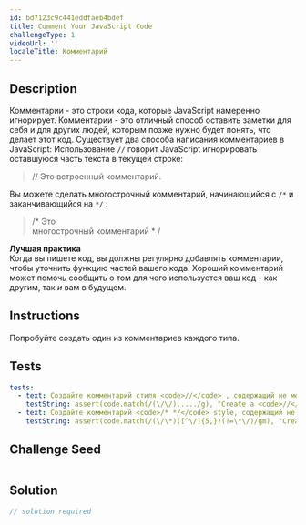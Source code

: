 ```yaml
---
id: bd7123c9c441eddfaeb4bdef
title: Comment Your JavaScript Code
challengeType: 1
videoUrl: ''
localeTitle: Комментарий
---
```


## Description
<section id="description"> Комментарии - это строки кода, которые JavaScript намеренно игнорирует. Комментарии - это отличный способ оставить заметки для себя и для других людей, которым позже нужно будет понять, что делает этот код. Существует два способа написания комментариев в JavaScript: Использование <code>//</code> говорит JavaScript игнорировать оставшуюся часть текста в текущей строке: <blockquote> // Это встроенный комментарий. </blockquote> Вы можете сделать многострочный комментарий, начинающийся с <code>/*</code> и заканчивающийся на <code>*/</code> : <blockquote> /* Это <br> многострочный комментарий * / </blockquote> <strong>Лучшая практика</strong> <br> Когда вы пишете код, вы должны регулярно добавлять комментарии, чтобы уточнить функцию частей вашего кода. Хороший комментарий может помочь сообщить о том для чего используется ваш код - как другим, так <em>и</em> вам в будущем. </section>

## Instructions
<section id="instructions"> Попробуйте создать один из комментариев каждого типа. </section>

## Tests
<section id='tests'>

```yml
tests:
  - text: Создайте комментарий стиля <code>//</code> , содержащий не менее пяти букв.
    testString: assert(code.match(/(\/\/)...../g), "Create a <code>//</code> style comment that contains at least five letters.");
  - text: Создайте комментарий <code>/* */</code> style, содержащий не менее пяти букв.
    testString: assert(code.match(/(\/\*)([^\/]{5,})(?=\*\/)/gm), "Create a <code>/* */</code> style comment that contains at least five letters.");

```

</section>

## Challenge Seed
<section id='challengeSeed'>

<div id='js-seed'>

```js

```

</div>



</section>

## Solution
<section id='solution'>

```js
// solution required
```
</section>
